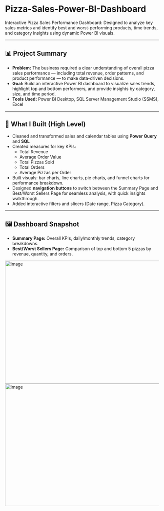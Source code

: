 # Pizza-Sales-Power-BI-Dashboard
Interactive Pizza Sales Performance Dashboard: Designed to analyze key sales metrics and identify best and worst-performing products, time trends, and category insights using dynamic Power BI visuals.

---

## 📊 Project Summary
- **Problem:** The business required a clear understanding of overall pizza sales performance — including total revenue, order patterns, and product performance — to make data-driven decisions.
- **Goal:** Build an interactive Power BI dashboard to visualize sales trends, highlight top and bottom performers, and provide insights by category, size, and time period.
- **Tools Used:** Power BI Desktop, SQL Server Management Studio (SSMS), Excel

---

## 🧠 What I Built (High Level)
- Cleaned and transformed sales and calendar tables using **Power Query** and **SQL**
- Created measures for key KPIs:    
  - Total Revenue
  - Average Order Value
  - Total Pizzas Sold
  - Total Orders
  - Average Pizzas per Order
- Built visuals: bar charts, line charts, pie charts, and funnel charts for performance breakdown.
- Designed **navigation buttons** to switch between the Summary Page and Best/Worst Sellers Page for seamless analysis, with quick insights walkthrough.
- Added interactive filters and slicers (Date range, Pizza Category).

---

## 🖼️ Dashboard Snapshot

- **Summary Page:** Overall KPIs, daily/monthly trends, category breakdowns.
- **Best/Worst Sellers Page:** Comparison of top and bottom 5 pizzas by revenue, quantity, and orders.

<img width="719" height="402" alt="image" src="https://github.com/user-attachments/assets/924c411c-ed8e-4094-a4fb-ab1d462b4f25" />
<img width="715" height="400" alt="image" src="https://github.com/user-attachments/assets/fa4a6609-cd43-4be0-ae5a-841c469e89d9" />

